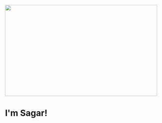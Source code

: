 
<img src="https://upload.wikimedia.org/wikipedia/commons/5/56/Hellothere.gif" width="500" height="300" frameBorder="0" class="giphy-embed" allowFullScreen></img>

#   I'm Sagar!

<!-- START_SECTION:waka -->
<!-- END_SECTION:waka -->

